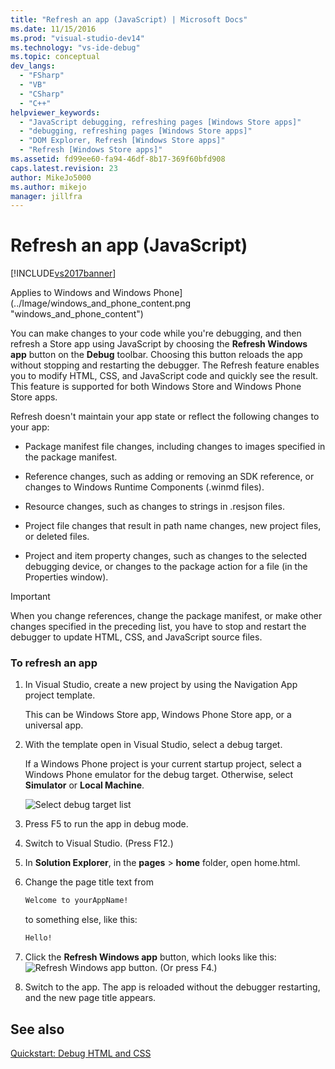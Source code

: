 ```yaml
---
title: "Refresh an app (JavaScript) | Microsoft Docs"
ms.date: 11/15/2016
ms.prod: "visual-studio-dev14"
ms.technology: "vs-ide-debug"
ms.topic: conceptual
dev_langs: 
  - "FSharp"
  - "VB"
  - "CSharp"
  - "C++"
helpviewer_keywords: 
  - "JavaScript debugging, refreshing pages [Windows Store apps]"
  - "debugging, refreshing pages [Windows Store apps]"
  - "DOM Explorer, Refresh [Windows Store apps]"
  - "Refresh [Windows Store apps]"
ms.assetid: fd99ee60-fa94-46df-8b17-369f60bfd908
caps.latest.revision: 23
author: MikeJo5000
ms.author: mikejo
manager: jillfra
---
```

# Refresh an app (JavaScript)
[!INCLUDE[vs2017banner](../includes/vs2017banner.md)]

Applies to Windows and Windows Phone](../Image/windows_and_phone_content.png "windows_and_phone_content")  
  
 You can make changes to your code while you're debugging, and then refresh a Store app using JavaScript by choosing the **Refresh Windows app** button on the **Debug** toolbar. Choosing this button reloads the app without stopping and restarting the debugger. The Refresh feature enables you to modify HTML, CSS, and JavaScript code and quickly see the result. This feature is supported for both Windows Store and Windows Phone Store apps.  
  
 Refresh doesn't maintain your app state or reflect the following changes to your app:  
  
- Package manifest file changes, including changes to images specified in the package manifest.  
  
- Reference changes, such as adding or removing an SDK reference, or changes to Windows Runtime Components (.winmd files).  
  
- Resource changes, such as changes to strings in .resjson files.  
  
- Project file changes that result in path name changes, new project files, or deleted files.  
  
- Project and item property changes, such as changes to the selected debugging device, or changes to the package action for a file (in the Properties window).  
  
> [!IMPORTANT]
> When you change references, change the package manifest, or make other changes specified in the preceding list, you have to stop and restart the debugger to update HTML, CSS, and JavaScript source files.  
  
### To refresh an app  
  
1. In Visual Studio, create a new project by using the Navigation App project template.  
  
     This can be Windows Store app, Windows Phone Store app, or a universal app.  
  
2. With the template open in Visual Studio, select a debug target.  
  
     If a Windows Phone project is your current startup project, select a Windows Phone emulator for the debug target. Otherwise, select **Simulator** or **Local Machine**.  
  
     ![Select debug target list](../debugger/media/js-select-target.png "JS_Select_Target")  
  
3. Press F5 to run the app in debug mode.  
  
4. Switch to Visual Studio. (Press F12.)  
  
5. In **Solution Explorer**, in the **pages** > **home** folder, open home.html.  
  
6. Change the page title text from  
  
    ```html  
    Welcome to yourAppName!  
    ```  
  
     to something else, like this:  
  
    ```html  
    Hello!  
    ```  
  
7. Click the **Refresh Windows app** button, which looks like this: ![Refresh Windows app button](../debugger/media/js-refresh.png "JS_Refresh"). (Or press F4.)  
  
8. Switch to the app. The app is reloaded without the debugger restarting, and the new page title appears.  
  
## See also  
 [Quickstart: Debug HTML and CSS](../debugger/quickstart-debug-html-and-css.md)
